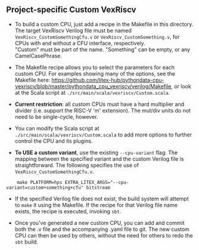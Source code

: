 
## Project-specific Custom VexRiscv


* To build a custom CPU, just add a recipe in the Makefile in this directory.  The 
  target VexRiscv Verilog file must be named 
  `VexRiscv_CustomSomethingCfu.v` 
  or 
  `VexRiscv_CustomSomething.v`,
  for CPUs with and without a 
  CFU interface, respectively.  
  "Custom" must be part of the name.
  "Something" can be empty, or any CamelCasePhrase.


* The Makefile recipe allows you to select the parameters for each 
  custom CPU.  For examples showing many of the options, see the Makefile here:
  https://github.com/litex-hub/pythondata-cpu-vexriscv/blob/master/pythondata_cpu_vexriscv/verilog/Makefile,
  or look at the Scala script at `./src/main/scala/vexriscv/Custom.scala`.


* **Current restriction**: all custom CPUs must have a hard multiplier and divider (i.e.
  support the RISC-V 'm' extension).   The mul/div units do not need to be single-cycle, however.


* You can modify the Scala script at `./src/main/scala/vexriscv/Custom.scala` 
  to add more options to further control the CPU and its plugins.


* **To USE a custom variant**, use the existing `--cpu-variant` flag.  The
  mapping between the specified variant and the custom Verilog file is straightforward.
  The following specifies the use of `VexRiscv_CustomSomethingCfu.v`.
   
```
    make PLATFORM=hps EXTRA_LITEX_ARGS="--cpu-variant=custom+something+cfu" bitstream
```


* If the specified Verilog file does not exist, the build system 
  will attempt to `make` it using the Makefile.
  If the recipe for that Verilog file name exists,
  the recipe is executed, invoking `sbt`.


* Once you've generated a new custom CPU, you can add and commit both the .v file
  and the accompanying .yaml file to git.   The new custom CPU can then be used by others, 
  without the need for others to redo the `sbt` build.
